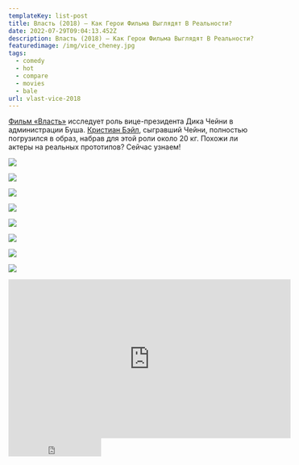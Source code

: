 ```yaml
---
templateKey: list-post
title: Власть (2018) — Как Герои Фильма Выглядят В Реальности?
date: 2022-07-29T09:04:13.452Z
description: Власть (2018) — Как Герои Фильма Выглядят В Реальности?
featuredimage: /img/vice_cheney.jpg
tags:
  - comedy
  - hot
  - compare
  - movies
  - bale
url: vlast-vice-2018
---
```

[Фильм «Власть»](https://youtu.be/i_eMnk1eU5w) исследует роль вице-президента Дика Чейни в администрации Буша. [Кристиан Бэйл](https://youtu.be/-Vd9H6QMdyo), сыгравший Чейни, полностью погрузился в образ, набрав для этой роли около 20 кг. Похожи ли актеры на реальных прототипов? Сейчас узнаем!

![](/img/dick-cheney.jpg)

![](/img/colin-powell.jpg)

![](/img/condoleezza-rice.jpg)

![](/img/donald-rumsfeld.jpg)

![](/img/george-w-bush.jpg)

![](/img/liz-cheney.jpg)

![](/img/lynne-cheney.jpg)

![](/img/mary-cheney.jpg)

<div class="video-container"><iframe width="560" height="315" src="https://www.youtube.com/embed/i_eMnk1eU5w" title="YouTube video player" frameborder="0" allow="accelerometer; autoplay; clipboard-write; encrypted-media; gyroscope; picture-in-picture" allowfullscreen></iframe></div>

<iframe src="https://yoomoney.ru/quickpay/button-widget?targets=%D0%9F%D0%BE%D0%B4%D0%B4%D0%B5%D1%80%D0%B6%D0%B0%D1%82%D1%8C%20%D0%B0%D0%B2%D1%82%D0%BE%D1%80%D0%B0!&default-sum=100&button-text=13&yoomoney-payment-type=on&button-size=m&button-color=black&successURL=https%3A%2F%2Fkinogeroi.com%2F&quickpay=small&account=410012994125382&" width="184" height="36" frameborder="0" allowtransparency="true" scrolling="no"></iframe>